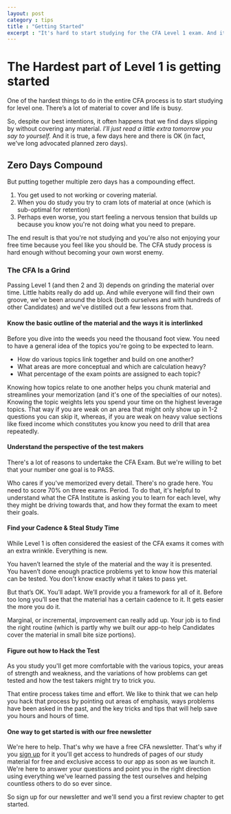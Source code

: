 ```yaml
---
layout: post
category : tips
title : "Getting Started"
excerpt : "It's hard to start studying for the CFA Level 1 exam. And it's hard to keep studying. Here's what it takes to start and build your momentum."
--- 
```

# The Hardest part of Level 1 is getting started
One of the hardest things to do in the entire CFA process is to start studying for level one. There’s a lot of material to cover and life is busy. 

So, despite our best intentions, it often happens that we find days slipping by without covering any material. *I’ll just read a little extra tomorrow you say to yourself.* And it is true, a few days here and there is OK (in fact, we've long advocated planned zero days). 

## Zero Days Compound
But putting together multiple zero days has a compounding effect.  


1. You get used to not working or covering material. 
2. When you do study you try to cram lots of material at once (which is sub-optimal for retention)
3. Perhaps even worse, you start feeling a nervous tension that builds up because you know you're not doing what you need to prepare. 

The end result is that you're not studying and you're also not enjoying your free time because you feel like you should be. The CFA study process is hard enough without becoming your own worst enemy.

### The CFA Is a Grind 
Passing Level 1 (and then 2 and 3) depends on grinding the material over time. Little habits really do add up. And while everyone will find their own groove, we've been around the block (both ourselves and with hundreds of other Candidates) and we've distilled out a few lessons from that. 

#### Know the basic outline of the material and the ways it is interlinked

Before you dive into the weeds you need the thousand foot view. You need to have a general idea of the topics you're going to be expected to learn. 
* How do various topics link together and build on one another? 
* What areas are more conceptual and which are calculation heavy? 
* What percentage of the exam points are assigned to each topic?  

Knowing how topics relate to one another helps you chunk material and streamlines your memorization (and it's one of the specialties of our notes). Knowing the topic weights lets you spend your time on the highest leverage topics. That way if you are weak on an area that might only show up in 1-2 questions you can skip it, whereas, if you are weak on heavy value sections like fixed income which constitutes you know you need to drill that area repeatedly.

#### Understand the perspective of the test makers 

There's a lot of reasons to undertake the CFA Exam. But we're willing to bet that your number one goal is to PASS. 

Who cares if you've memorized every detail. There's no grade here. You need to score 70% on three exams. Period. To do that, it's helpful to understand what the CFA Institute is asking you to learn for each level, why they might be driving towards that, and how they format the exam to meet their goals. 

#### Find your Cadence & Steal Study Time

While Level 1 is often considered the easiest of the CFA exams it comes with an extra wrinkle. Everything is new. 

You haven’t learned the style of the material and the way it is presented. You haven’t done enough practice problems yet to know how this material can be tested. You don't know exactly what it takes to pass yet.

But that’s OK. You’ll adapt. We’ll provide you a framework for all of it. Before too long you’ll see that the material has a certain cadence to it. It gets easier the more you do it.

Marginal, or incremental, improvement can really add up. Your job is to find the right routine (which is partly why we built our app-to help Candidates cover the material in small bite size portions).

#### Figure out how to Hack the Test

As you study you'll get more comfortable with the various topics, your areas of strength and weakness, and the variations of how problems can get tested and how the test takers might try to trick you. 

That entire process takes time and effort. We like to think that we can help you hack that process by pointing out areas of emphasis, ways problems have been asked in the past, and the key tricks and tips that will help save you hours and hours of time. 

#### One way to get started is with our free newsletter

We're here to help. That's why we have a free CFA newsletter. That's why if you [sign up](http://cfaexamlevel1.com/newsletter/) for it you'll get access to hundreds of pages of our study material for free and exclusive access to our app as soon as we launch it. We're here to answer your questions and point you in the right direction using everything we've learned passing the test ourselves and helping countless others to do so ever since.

So sign up for our newsletter and we'll send you a first review chapter to get started.

